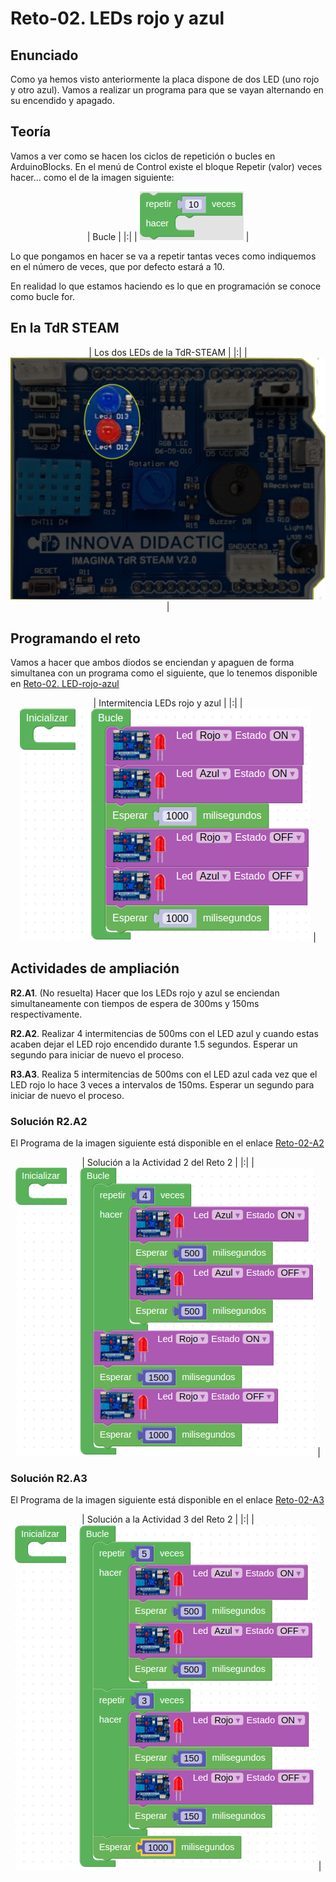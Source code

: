 # Reto-02. LEDs rojo y azul

## Enunciado
Como ya hemos visto anteriormente la placa dispone de dos LED (uno rojo y otro azul). Vamos a realizar un programa para que se vayan alternando en su encendido y apagado.

## Teoría
Vamos a ver como se hacen los ciclos de repetición o bucles en ArduinoBlocks. En el menú de Control existe el bloque Repetir (valor) veces hacer… como el de la imagen siguiente:

<center>

| Bucle |
|:|
| ![Bucle](../img/img/Reto-02/repetir.png) |

</center>

Lo que pongamos en hacer se va a repetir tantas veces como indiquemos en el número de veces, que por defecto estará a 10.

En realidad lo que estamos haciendo es lo que en programación se conoce como bucle for.

## En la TdR STEAM

<center>

| Los dos LEDs de la TdR-STEAM |
|:|
| ![Los dos LEDs de la TdR-STEAM](../img/img/Reto-02/rojo-azul.png) |

</center>

## Programando el reto
Vamos a hacer que ambos diodos se enciendan y apaguen de forma simultanea con un programa como el siguiente, que lo tenemos disponible en [Reto-02. LED-rojo-azul](http://www.arduinoblocks.com/web/project/632234)

<center>

| Intermitencia LEDs rojo y azul |
|:|
| ![Intermitencia LEDs rojo y azul](../img/img/Reto-02/Reto02-rojo-azul.png) |

</center>

## Actividades de ampliación

**R2.A1**. (No resuelta) Hacer que los LEDs rojo y azul se enciendan simultaneamente con tiempos de espera de 300ms y 150ms respectivamente.

**R2.A2**. Realizar 4 intermitencias de 500ms con el LED azul y cuando estas acaben dejar el LED rojo encendido durante 1.5 segundos. Esperar un segundo para iniciar de nuevo el proceso.

**R3.A3**. Realiza 5 intermitencias de 500ms con el LED azul cada vez que el LED rojo lo hace 3 veces a intervalos de 150ms. Esperar un segundo para iniciar de nuevo el proceso.

### Solución R2.A2
El Programa de la imagen siguiente está disponible en el enlace [Reto-02-A2](http://www.arduinoblocks.com/web/project/631808)

<center>

| Solución a la Actividad 2 del Reto 2 |
|:|
| ![Solución a la Actividad 2 del Reto 2](../img/img/Reto-02/Reto02-A2.png) |

</center>

### Solución R2.A3
El Programa de la imagen siguiente está disponible en el enlace [Reto-02-A3](http://www.arduinoblocks.com/web/project/631822)

<center>

| Solución a la Actividad 3 del Reto 2 |
|:|
| ![Solución a la Actividad 3 del Reto 2](../img/img/Reto-02/Reto02-A3.png) |

</center>

